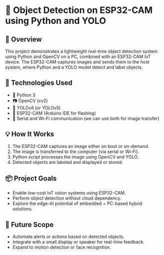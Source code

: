# 🎯 Object Detection on ESP32-CAM using Python and YOLO

## 📌 Overview
This project demonstrates a lightweight real-time object detection system using Python and OpenCV on a PC, combined with an ESP32-CAM IoT device. The ESP32-CAM captures images and sends them to the host system, where Python and a YOLO model detect and label objects.

## 🔧 Technologies Used
- 🐍 Python 3
- 📷 OpenCV (cv2)
- 🧠 YOLOv8 (or YOLOv5)
- 🤖 ESP32-CAM (Arduino IDE for flashing)
- 📡 Serial and Wi-Fi communication (we can use both for image transfer)

## 💡 How It Works
1. The ESP32-CAM captures an image either on boot or on-demand.
2. The image is transferred to the computer (via serial or Wi-Fi).
3. Python script processes the image using OpenCV and YOLO.
4. Detected objects are labeled and displayed or stored.

## 📦 Project Goals
- Enable low-cost IoT vision systems using ESP32-CAM.
- Perform object detection without cloud dependency.
- Explore the edge-AI potential of embedded + PC-based hybrid solutions.

## 🚀 Future Scope
- Automate alerts or actions based on detected objects.
- Integrate with a small display or speaker for real-time feedback.
- Expand to motion detection or face recognition.
